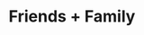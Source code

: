 ---
pid: WS42
title: Friends + Family
location_transcription: Robertson's front door
zipcode: '19147'
outside_phl: 
neighborhood: Queen Village,Bella Vista,Pennsport,Italian Market
age: '4'
age_range: "<6"
instagram: 
image_file_name: WS_42.jpg
proposal_transcription: 
topic: Family,Unity
topic_summary: 0, 0
type: Other No Form
keywords_other: 
credit: Eliza
image_labels: 
twitter: 
facebook: 
permalink: "/monuments/ws42/"
layout: item-page
---